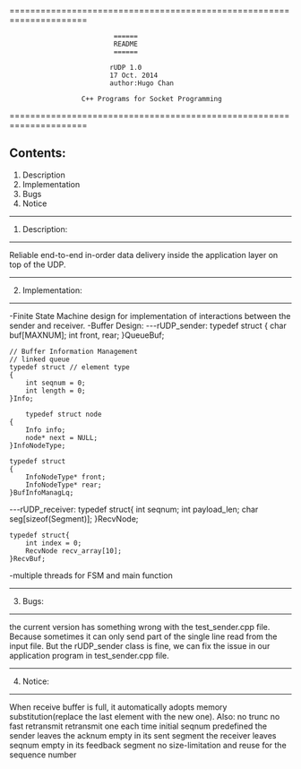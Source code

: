 =====================================================================
                                                                       
                              ======                                   
                              README                                   
                              ======                                   
                                                                       
                             rUDP 1.0
                             17 Oct. 2014
                             author:Hugo Chan
                          
                      C++ Programs for Socket Programming 
                 																			                                              
=====================================================================

Contents:
-----------
1. Description
2. Implementation
3. Bugs
4. Notice



------------------------
1. Description:
------------------------

Reliable end-to-end in-order data delivery inside the application layer on top of the UDP.


------------------------
2. Implementation:
------------------------
-Finite State Machine design for implementation of interactions between the sender and receiver.
-Buffer Design:
---rUDP_sender:
	typedef struct
	{
		char buf[MAXNUM];
		int front, rear;
	}QueueBuf;
	
	// Buffer Information Management 
	// linked queue
	typedef struct // element type
	{
		int seqnum = 0;
		int length = 0;
	}Info;
	
		typedef struct node
	{ 
		Info info;
		node* next = NULL;
	}InfoNodeType;

	typedef struct
	{
		InfoNodeType* front;
		InfoNodeType* rear;
	}BufInfoManagLq;
	
---rUDP_receiver:
	typedef struct{
		int seqnum;
		int payload_len;
		char seg[sizeof(Segment)];
	}RecvNode;
	
	typedef struct{
		int index = 0;
		RecvNode recv_array[10];
	}RecvBuf;

-multiple threads for FSM and main function


----------------------------
3. Bugs: 
----------------------------

the current version has something wrong with the test_sender.cpp file. Because sometimes it can
only send part of the single line read from the input file. But the rUDP_sender class is fine, we
can fix the issue in our application program in test_sender.cpp file.

----------------------------
4. Notice: 
----------------------------
When receive buffer is full, it automatically adopts memory substitution(replace the last element with the new one).
Also:
no trunc
no fast retransmit
retransmit one each time
initial seqnum predefined
the sender leaves the acknum empty in its sent segment
the receiver leaves seqnum empty in its feedback segment
no size-limitation and reuse for the sequence number